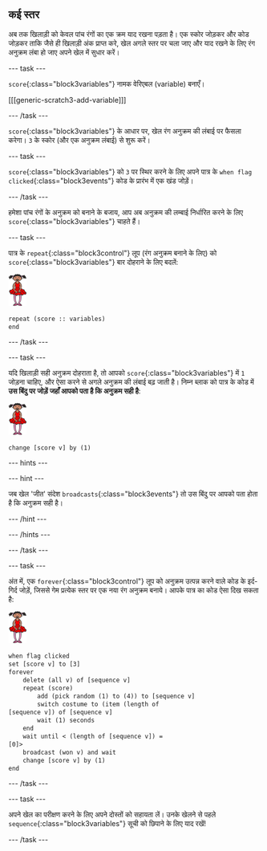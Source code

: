 ## कई स्तर

अब तक खिलाड़ी को केवल पांच रंगों का एक क्रम याद रखना पड़ता है। एक स्कोर जोड़कर और कोड जोड़कर ताकि जैसे ही खिलाड़ी अंक प्राप्त करे, खेल अगले स्तर पर चला जाए और याद रखने के लिए रंग अनुक्रम लंबा हो जाए अपने खेल में सुधार करें।

\--- task \---

`score`{:class="block3variables"} नामक वेरिएबल (variable) बनाएँ।

[[[generic-scratch3-add-variable]]]

\--- /task \---

`score`{:class="block3variables"} के आधार पर, खेल रंग अनुक्रम की लंबाई पर फैसला करेगा। `3` के स्कोर (और एक अनुक्रम लंबाई) से शुरू करें।

\--- task \---

`score`{:class="block3variables"} को `3` पर स्थिर करने के लिए अपने पात्र के `when flag clicked`{:class="block3events"} कोड के प्रारंभ में एक खंड जोड़ें।

\--- /task \---

हमेशा पांच रंगों के अनुक्रम को बनाने के बजाय, आप अब अनुक्रम की लम्बाई निर्धारित करने के लिए `score`{:class="block3variables"} चाहते हैं।

\--- task \---

पात्र के `repeat`{:class="block3control"} लूप (रंग अनुक्रम बनाने के लिए) को `score`{:class="block3variables"} बार दोहराने के लिए बदलें:

![स्प्राइट](images/ballerina.png)

```blocks3
repeat (score :: variables)
end
```

\--- /task \---

\--- task \---

यदि खिलाड़ी सही अनुक्रम दोहराता है, तो आपको `score`{:class="block3variables"} में `1` जोड़ना चाहिए, और ऐसा करने से अगले अनुक्रम की लंबाई बढ़ जाती है। निम्न ब्लाक को पात्र के कोड में **उस बिंदु पर जोड़ें जहाँ आपको पता है कि अनुक्रम सही है**:

![स्प्राइट](images/ballerina.png)

```blocks3
change [score v] by (1)
```

\--- hints \---

\--- hint \---

जब खेल 'जीत' संदेश `broadcasts`{:class="block3events"} तो उस बिंदु पर आपको पता होता है कि अनुक्रम सही है।

\--- /hint \---

\--- /hints \---

\--- /task \---

\--- task \---

अंत में, एक `forever`{:class="block3control"} लूप को अनुक्रम उत्पन्न करने वाले कोड के इर्द-गिर्द जोड़ें, जिससे गेम प्रत्येक स्तर पर एक नया रंग अनुक्रम बनाये। आपके पात्र का कोड ऐसा दिख सकता है:

![बैलरीना](images/ballerina.png)

```blocks3
when flag clicked
set [score v] to [3]
forever
    delete (all v) of [sequence v]
    repeat (score)
        add (pick random (1) to (4)) to [sequence v]
        switch costume to (item (length of 
[sequence v]) of [sequence v]
        wait (1) seconds
    end
    wait until < (length of [sequence v]) = 
[0]>
    broadcast (won v) and wait
    change [score v] by (1)
end
```

\--- /task \---

\--- task \---

अपने खेल का परीक्षण करने के लिए अपने दोस्तों को सहायता लें। उनके खेलने से पहले `sequence`{:class="block3variables"} सूची को छिपाने के लिए याद रखें!

\--- /task \---